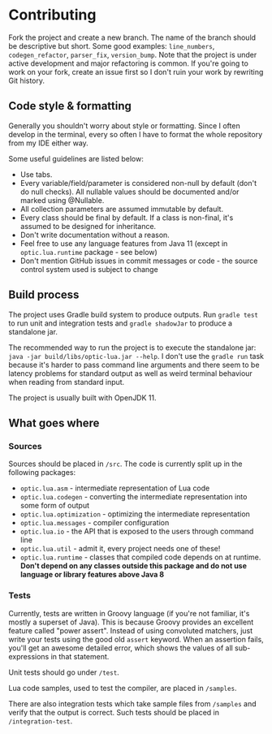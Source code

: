 # Contributing

Fork the project and create a new branch. The name of the branch should be descriptive but short. Some good examples: `line_numbers`, `codegen_refactor`, `parser_fix`, `version_bump`.
Note that the project is under active development and major refactoring is common. If you're going to work on your fork, create an issue first so I don't ruin your work by rewriting Git history.
## Code style & formatting

Generally you shouldn't worry about style or formatting. Since I often develop in the terminal, every so often I have to format the whole repository from my IDE either way.

Some useful guidelines are listed below:
*   Use tabs.
*   Every variable/field/parameter is considered non-null by default (don't do null checks). All nullable values should be documented and/or marked using @Nullable.
*   All collection parameters are assumed immutable by default.
*   Every class should be final by default. If a class is non-final, it's assumed to be designed for inheritance.
*   Don't write documentation without a reason.
*   Feel free to use any language features from Java 11 (except in `optic.lua.runtime` package - see below)
*   Don't mention GitHub issues in commit messages or code - the source control system used is subject to change

## Build process

The project uses Gradle build system to produce outputs. Run `gradle test` to run unit and integration tests and `gradle shadowJar` to produce a standalone jar.

The recommended way to run the project is to execute the standalone jar: `java -jar build/libs/optic-lua.jar --help`. I don't use the `gradle run` task because it's harder to pass command line arguments and there seem to be latency problems for standard output as well as weird terminal behaviour when reading from standard input.

The project is usually built with OpenJDK 11.

## What goes where

### Sources

Sources should be placed in `/src`. The code is currently split up in the following packages:
*   `optic.lua.asm` - intermediate representation of Lua code
*   `optic.lua.codegen` - converting the intermediate representation into some form of output
*   `optic.lua.optimization` - optimizing the intermediate representation
*   `optic.lua.messages` - compiler configuration
*   `optic.lua.io` - the API that is exposed to the users through command line
*   `optic.lua.util` - admit it, every project needs one of these!
*   `optic.lua.runtime` - classes that compiled code depends on at runtime. **Don't depend on any classes outside this package and do not use language or library features above Java 8**

### Tests
Currently, tests are written in Groovy language (if you're not familiar, it's mostly a superset of Java). This is because Groovy provides an excellent feature called "power assert". Instead of using convoluted matchers, just write your tests using the good old `assert` keyword. When an assertion fails, you'll get an awesome detailed error, which shows the values of all sub-expressions in that statement.

Unit tests should go under `/test`.

Lua code samples, used to test the compiler, are placed in `/samples`.

There are also integration tests which take sample files from `/samples` and verify that the output is correct. Such tests should be placed in `/integration-test`.
